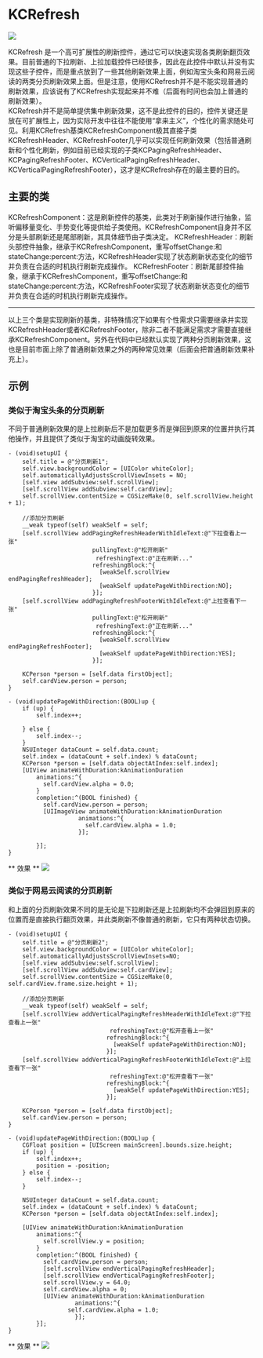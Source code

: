 # KCRefresh
![](https://github.com/kenshincui/KCRefresh/blob/master/KCRefreshDemo/KCRefreshDemo/Resources/cmjLogo120.png?raw=true)  

KCRefresh 是一个高可扩展性的刷新控件，通过它可以快速实现各类刷新翻页效果。目前普通的下拉刷新、上拉加载控件已经很多，因此在此控件中默认并没有实现这些子控件，而是重点放到了一些其他刷新效果上面，例如淘宝头条和网易云阅读的两类分页刷新效果上面。但是注意，使用KCRefresh并不是不能实现普通的刷新效果，应该说有了KCRefresh实现起来并不难（后面有时间也会加上普通的刷新效果）。   
KCRefresh并不是简单提供集中刷新效果，这不是此控件的目的，控件关键还是放在可扩展性上，因为实际开发中往往不能使用“拿来主义”，个性化的需求随处可见。利用KCRefresh基类KCRefreshComponent极其直接子类KCRefreshHeader、KCRefreshFooter几乎可以实现任何刷新效果（包括普通刷新和个性化刷新，例如目前已经实现的子类KCPagingRefreshHeader、KCPagingRefreshFooter、KCVerticalPagingRefreshHeader、KCVerticalPagingRefreshFooter），这才是KCRefresh存在的最主要的目的。   
## 主要的类
KCRefreshComponent：这是刷新控件的基类，此类对于刷新操作进行抽象，监听偏移量变化、手势变化等提供给子类使用。KCRefreshComponent自身并不区分是头部刷新还是尾部刷新，其具体细节由子类决定。
KCRefreshHeader：刷新头部控件抽象，继承于KCRefreshComponent，重写offsetChange:和stateChange:percent:方法，KCRefreshHeader实现了状态刷新状态变化的细节并负责在合适的时机执行刷新完成操作。
KCRefreshFooter：刷新尾部控件抽象，继承于KCRefreshComponent，重写offsetChange:和stateChange:percent:方法，KCRefreshFooter实现了状态刷新状态变化的细节并负责在合适的时机执行刷新完成操作。
****
以上三个类是实现刷新的基类，非特殊情况下如果有个性需求只需要继承并实现KCRefreshHeader或者KCRefreshFooter，除非二者不能满足需求才需要直接继承KCRefreshComponent。另外在代码中已经默认实现了两种分页刷新效果，这也是目前市面上除了普通刷新效果之外的两种常见效果（后面会把普通刷新效果补充上）。
## 示例
### 类似于淘宝头条的分页刷新
不同于普通刷新效果的是上拉刷新后不是加载更多而是弹回到原来的位置并执行其他操作，并且提供了类似于淘宝的动画旋转效果。
```objc
- (void)setupUI {
	self.title = @"分页刷新1";
	self.view.backgroundColor = [UIColor whiteColor];
	self.automaticallyAdjustsScrollViewInsets = NO;
	[self.view addSubview:self.scrollView];
	[self.scrollView addSubview:self.cardView];
	self.scrollView.contentSize = CGSizeMake(0, self.scrollView.height + 1);

	//添加分页刷新
	__weak typeof(self) weakSelf = self;
	[self.scrollView addPagingRefreshHeaderWithIdleText:@"下拉查看上一张"
						pullingText:@"松开刷新"
					     refreshingText:@"正在刷新..."
					    refreshingBlock:^{
					      [weakSelf.scrollView endPagingRefreshHeader];
					      [weakSelf updatePageWithDirection:NO];
					    }];
	[self.scrollView addPagingRefreshFooterWithIdleText:@"上拉查看下一张"
						pullingText:@"松开刷新"
					     refreshingText:@"正在刷新..."
					    refreshingBlock:^{
					      [weakSelf.scrollView endPagingRefreshFooter];
					      [weakSelf updatePageWithDirection:YES];
					    }];

	KCPerson *person = [self.data firstObject];
	self.cardView.person = person;
}

- (void)updatePageWithDirection:(BOOL)up {
	if (up) {
		self.index++;

	} else {
		self.index--;
	}
	NSUInteger dataCount = self.data.count;
	self.index = (dataCount + self.index) % dataCount;
	KCPerson *person = [self.data objectAtIndex:self.index];
	[UIView animateWithDuration:kAnimationDuration
	    animations:^{
	      self.cardView.alpha = 0.0;
	    }
	    completion:^(BOOL finished) {
	      self.cardView.person = person;
	      [UIImageView animateWithDuration:kAnimationDuration
				    animations:^{
				      self.cardView.alpha = 1.0;
				    }];

	    }];
}
```
** 效果 **
![](https://github.com/kenshincui/KCRefresh/blob/master/KCRefreshDemo/KCRefreshDemo/Resources/PagingRefresh.gif?raw=true)
### 类似于网易云阅读的分页刷新
和上面的分页刷新效果不同的是无论是下拉刷新还是上拉刷新均不会弹回到原来的位置而是直接执行翻页效果，并此类刷新不像普通的刷新，它只有两种状态切换。
```objc
- (void)setupUI {
	self.title = @"分页刷新2";
    self.view.backgroundColor = [UIColor whiteColor];
    self.automaticallyAdjustsScrollViewInsets=NO;
	[self.view addSubview:self.scrollView];
	[self.scrollView addSubview:self.cardView];
	self.scrollView.contentSize = CGSizeMake(0, self.cardView.frame.size.height + 1);

	//添加分页刷新
	__weak typeof(self) weakSelf = self;
	[self.scrollView addVerticalPagingRefreshHeaderWithIdleText:@"下拉查看上一张"
						     refreshingText:@"松开查看上一张"
						    refreshingBlock:^{
						      [weakSelf updatePageWithDirection:NO];
						    }];
	[self.scrollView addVerticalPagingRefreshFooterWithIdleText:@"上拉查看下一张"
						     refreshingText:@"松开查看下一张"
						    refreshingBlock:^{
						      [weakSelf updatePageWithDirection:YES];
						    }];

	KCPerson *person = [self.data firstObject];
	self.cardView.person = person;
}

- (void)updatePageWithDirection:(BOOL)up {
	CGFloat position = [UIScreen mainScreen].bounds.size.height;
	if (up) {
		self.index++;
		position = -position;
	} else {
		self.index--;
	}

	NSUInteger dataCount = self.data.count;
	self.index = (dataCount + self.index) % dataCount;
	KCPerson *person = [self.data objectAtIndex:self.index];

	[UIView animateWithDuration:kAnimationDuration
	    animations:^{
	      self.scrollView.y = position;
	    }
	    completion:^(BOOL finished) {
	      self.cardView.person = person;
	      [self.scrollView endVerticalPagingRefreshHeader];
	      [self.scrollView endVerticalPagingRefreshFooter];
	      self.scrollView.y = 64.0;
	      self.cardView.alpha = 0;
	      [UIView animateWithDuration:kAnimationDuration
			       animations:^{
				 self.cardView.alpha = 1.0;
			       }];
	    }];
}
```
** 效果 **
![](https://github.com/kenshincui/KCRefresh/blob/master/KCRefreshDemo/KCRefreshDemo/Resources/VerticalPagingRefresh.gif?raw=true)


